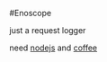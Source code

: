 #Enoscope

just a request logger

need [nodejs](http://nodejs.org) and [coffee](http://coffeescript.org)

